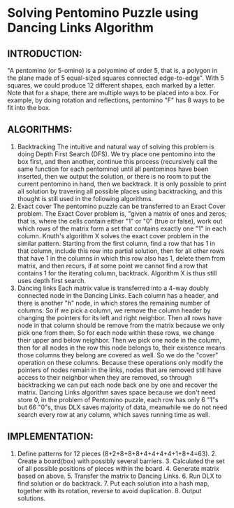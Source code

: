 # Solving Pentomino Puzzle using Dancing Links Algorithm 

## INTRODUCTION:
"A pentomino (or 5-omino) is a polyomino of order 5, that is, a polygon in the plane made of 5 equal-sized squares connected edge-to-edge". With 5 squares, we could produce 12 different shapes, each marked by a letter.
Note that for a shape, there are multiple ways to be placed into a box. For example, by doing rotation and reflections, pentomino "F" has 8 ways to be fit into the box.
## ALGORITHMS:
1. Backtracking 
The intuitive and natural way of solving this problem is doing Depth First Search (DFS). We try place one pentomino into the box first, and then another, continue this process (recursively call the same function for each pentomino) until all pentominos have been inserted, then we output the solution, or there is no room to put the current pentomino in hand, then we backtrack. It is only possible to print all solution by travering all possible places using backtracking, and this thought is still used in the following algorithms. 
2. Exact cover 
The pentomino puzzle can be transferred to an Exact Cover problem. The Exact Cover problem is, "given a matrix of ones and zeros; that is, where the cells contain either "1" or "0" (true or false), work out which rows of the matrix form a set that contains exactly one "1" in each column. 
Knuth's algorithm X solves the exact cover problem in the similar pattern. Starting from the first column, find a row that has 1 in that column, include this row into partial solution, then for all other rows that have 1 in the columns in which this row also has 1, delete them from matrix, and then recurs, if at some point we cannot find a row that contains 1 for the iterating column, backtrack. Algorithm X is thus still uses depth first search. 
3. Dancing links 
Each matrix value is transferred into a 4-way doubly connected node in the Dancing Links. 
Each column has a header, and there is another "h" node, in which stores the remaining number of columns. So if we pick a column, we remove the column header by changing the pointers for its left and right neighbor. Then all rows have node in that column should be remove from the matrix because we only pick one from them. So for each node within these rows, we change their upper and below neighbor. 
Then we pick one node in the column, then for all nodes in the row this node belongs to, their existence means those columns they belong are covered as well. So we do the "cover" operation on these columns. Because these operations only modify the pointers of nodes remain in the links, nodes that are removed still have access to their neighbor when they are removed, so through backtracking we can put each node back one by one and recover the matrix. 
Dancing Links algorithm saves space because we don't need store 0, in the problem of Pentomino puzzle, each row has only 6 "1"s but 66 "0"s, thus DLX saves majority of data, meanwhile we do not need search every row at any column, which saves running time as well. 
## IMPLEMENTATION:
1. Define patterns for 12 pieces (8+2+8+8+8+4+4+4+4+1+8+4=63). 
	2. Create a board(box) with possibly several barriers. 
	3. Calculated the set of all possible positions of pieces within the board. 
	4. Generate matrix based on above. 
	5. Transfer the matrix to Dancing Links. 
	6. Run DLX to find solution or do backtrack. 
	7. Put each solution into a hash map, together with its rotation, reverse to avoid duplication. 
	8. Output solutions.   





